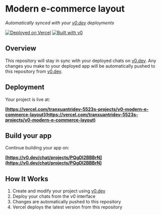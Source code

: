 # Modern e-commerce layout

*Automatically synced with your [v0.dev](https://v0.dev) deployments*

[![Deployed on Vercel](https://img.shields.io/badge/Deployed%20on-Vercel-black?style=for-the-badge&logo=vercel)](https://vercel.com/tranxuantridev-5523s-projects/v0-modern-e-commerce-layout)
[![Built with v0](https://img.shields.io/badge/Built%20with-v0.dev-black?style=for-the-badge)](https://v0.dev/chat/projects/PQgDI2BBBrN)

## Overview

This repository will stay in sync with your deployed chats on [v0.dev](https://v0.dev).
Any changes you make to your deployed app will be automatically pushed to this repository from [v0.dev](https://v0.dev).

## Deployment

Your project is live at:

**[https://vercel.com/tranxuantridev-5523s-projects/v0-modern-e-commerce-layout](https://vercel.com/tranxuantridev-5523s-projects/v0-modern-e-commerce-layout)**

## Build your app

Continue building your app on:

**[https://v0.dev/chat/projects/PQgDI2BBBrN](https://v0.dev/chat/projects/PQgDI2BBBrN)**

## How It Works

1. Create and modify your project using [v0.dev](https://v0.dev)
2. Deploy your chats from the v0 interface
3. Changes are automatically pushed to this repository
4. Vercel deploys the latest version from this repository
